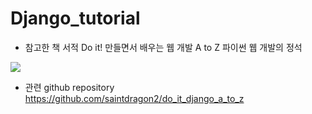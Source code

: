 # Django_tutorial

- 참고한 책 서적
Do it! 만들면서 배우는 웹 개발 A to Z 파이썬 웹 개발의 정석
<img src="https://image.yes24.com/goods/96541859/XL">

- 관련 github repository
<a href="https://github.com/saintdragon2/do_it_django_a_to_z">https://github.com/saintdragon2/do_it_django_a_to_z</a>

